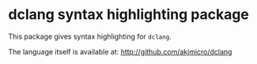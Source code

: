 # dclang syntax highlighting package

This package gives syntax highlighting for `dclang`.

The language itself is available at:
http://github.com/akjmicro/dclang
